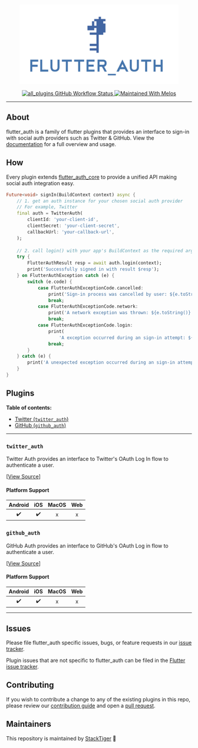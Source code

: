 <p align="center">
  <a href="https://stacktiger.io/flutter_auth">
    <img width="430px" src="static/img/flutter_auth_header.png"><br/>
  </a>
</p>

<p align="center">
  <a href="https://github.com/StackTiger/flutter_auth/actions?query=workflow%3Aall_plugins">
    <img src="https://github.com/StackTiger/flutter_auth/workflows/all_plugins/badge.svg" alt="all_plugins GitHub Workflow Status"/>
  </a>
  <a href="https://github.com/invertase/melos">
    <img src="https://img.shields.io/badge/maintained%20with-melos-f700ff.svg?style=flat-square" alt="Maintained With Melos">
  </a>
 </p>

---
## About

flutter_auth is a family of flutter plugins that provides an interface to sign-in with social auth providers such as Twitter & GitHub. View the [documentation](https://stacktiger.github.io/flutter_auth) for a full overview and usage.

## How
Every plugin extends [flutter_auth_core](https://github.com/stacktiger/flutter_auth/tree/main/packages/flutter_auth_core) to provide a unified API making social auth integration easy. 

```dart
Future<void> signIn(BuildContext context) async {
    // 1. get an auth instance for your chosen social auth provider
    // For example, Twitter
    final auth = TwitterAuth(
        clientId: 'your-client-id',
        clientSecret: 'your-client-secret',
        callbackUrl: 'your-callback-url',
    );

    // 2. call login() with your app's BuildContext as the required argument
    try {
        FlutterAuthResult resp = await auth.login(context);
        print('Successfully signed in with result $resp');
    } on FlutterAuthException catch (e) {
        switch (e.code) {
            case FlutterAuthExceptionCode.cancelled:
                print('Sign-in process was cancelled by user: ${e.toString()}');
                break;
            case FlutterAuthExceptionCode.network:
                print('A network exception was thrown: ${e.toString()}');
                break;
            case FlutterAuthExceptionCode.login:
                print(
                    'A exception occurred during an sign-in attempt: ${e.toString()}');
                break;
        }
    } catch (e) {
        print('A unexpected exception occurred during an sign-in attempt $e');
    }
}
```


## Plugins

**Table of contents:**

 - [Twitter (`twitter_auth`)](#twitter_auth)
 - [GitHub (`github_auth`)](#github_auth)
---

### `twitter_auth`

Twitter Auth provides an interface to Twitter's OAuth Log In flow to authenticate a user. 

[[View Source][twitter_code]]

#### Platform Support

| Android |  iOS  | MacOS |  Web  |
| :-----: | :---: | :---: | :---: |
|    ✔️    |   ✔️   |   x   |   x   |

### `github_auth`

GitHub Auth provides an interface to GitHub's OAuth Log in flow to authenticate a user. 

[[View Source][github_code]]

#### Platform Support

| Android |  iOS  | MacOS |  Web  |
| :-----: | :---: | :---: | :---: |
|    ✔️    |   ✔️   |   x   |   x   |

----

## Issues

Please file flutter_auth specific issues, bugs, or feature requests in our [issue tracker](https://github.com/stacktiger/flutter_auth/issues/new).

Plugin issues that are not specific to flutter_auth can be filed in the [Flutter issue tracker](https://github.com/flutter/flutter/issues/new).

## Contributing

If you wish to contribute a change to any of the existing plugins in this repo,
please review our [contribution guide](https://github.com/StackTiger/flutter_auth/blob/master/CONTRIBUTING.md)
and open a [pull request](https://github.com/StackTiger/flutter_auth/pulls).

## Maintainers

This repository is maintained by [StackTiger](https://stacktiger.co/) 🐯 

[twitter_pub]: https://pub.dev/packages/twitter_auth
[twitter_code]: https://github.com/StackTiger/flutter_auth/tree/master/packages/twitter_auth
[twitter_pub_points]: https://pub.dev/packages/twitter_auth/score
[twitter_badge_pub_points]: https://badges.bar/twitter_auth/pub%20points
[twitter_badge_pub]: https://img.shields.io/pub/v/twitter_auth.svg

[github_pub]: https://pub.dev/packages/github_auth
[github_code]: https://github.com/StackTiger/flutter_auth/tree/master/packages/github_auth
[github_pub_points]: https://pub.dev/packages/github_auth/score
[github_badge_pub_points]: https://badges.bar/github_auth/pub%20points
[github_badge_pub]: https://img.shields.io/pub/v/github_auth.svg

